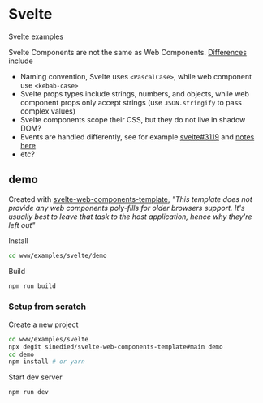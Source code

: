 # Svelte

Svelte examples

Svelte Components are not the same as Web Components. [Differences](https://archive.ph/kHQ9P) include
- Naming convention, Svelte uses `<PascalCase>`, while web component use `<kebab-case>`
- Svelte props types include strings, numbers, and objects, while web component props only accept strings (use `JSON.stringify` to pass complex values)
- Svelte components scope their CSS, but they do not live in shadow DOM?
- Events are handled differently, see for example [svelte#3119](https://github.com/sveltejs/svelte/issues/3119) and [notes here](https://github.com/sinedied/svelte-web-components-template#events)
- etc?


## demo

Created with [svelte-web-components-template](https://github.com/sinedied/svelte-web-components-template), *"This template does not provide any web components poly-fills for older browsers support. It's usually best to leave that task to the host application, hence why they're left out"*

Install
```bash
cd www/examples/svelte/demo
```

Build
```bash
npm run build
```


### Setup from scratch

Create a new project
```bash
cd www/examples/svelte
npx degit sinedied/svelte-web-components-template#main demo
cd demo
npm install # or yarn
```

Start dev server
```bash
npm run dev
```


